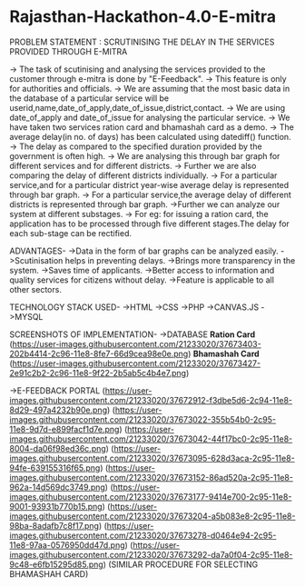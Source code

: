 # Rajasthan-Hackathon-4.0-E-mitra

PROBLEM STATEMENT : SCRUTINISING THE DELAY IN THE SERVICES PROVIDED THROUGH E-MITRA

-> The task of scutinising and analysing the services provided to the customer through e-mitra is done by "E-Feedback".
-> This feature is only for authorities and officials.
-> We are assuming that the most basic data in the database of a particular service will be userid,name,date_of_apply,date_of_issue,district,contact.
-> We are using date_of_apply and date_of_issue for analysing the particular service.
-> We have taken two services ration card and bhamashah card as a demo.
-> The average delay(in no. of days) has been calculated using datediff() function.
-> The delay as compared to the specified duration provided by the government is often high.
-> We are analysing this through bar graph for different services and for different districts.
-> Further we are also comparing the delay of different districts individually.
-> For a particular service,and for a particular district year-wise average delay is represented through bar graph.
-> For a particular service,the average delay of different districts is represented through bar graph.
->Further we can analyze our system at different substages.
-> For eg: for issuing a ration card, the application has to be processed through five different stages.The delay for each sub-stage can be rectified.

ADVANTAGES-
->Data in the form of bar graphs can be analyzed easily.
->Scutinisation helps in preventing delays.
->Brings more transparency in the system.
->Saves time of applicants.
->Better access to information and quality services for citizens without delay.
->Feature is applicable to all other sectors. 

TECHNOLOGY STACK USED-
->HTML
->CSS
->PHP
->CANVAS.JS
->MYSQL

SCREENSHOTS OF IMPLEMENTATION-
->DATABASE
**Ration Card**
(https://user-images.githubusercontent.com/21233020/37673403-202b4414-2c96-11e8-8fe7-66d9cea98e0e.png)
**Bhamashah Card**
(https://user-images.githubusercontent.com/21233020/37673427-2e91c2b2-2c96-11e8-9f22-2b5ab5c4b4e7.png)

->E-FEEDBACK PORTAL 
(https://user-images.githubusercontent.com/21233020/37672912-f3dbe5d6-2c94-11e8-8d29-497a4232b90e.png)
(https://user-images.githubusercontent.com/21233020/37673022-355b54b0-2c95-11e8-9d7d-e899facf1d7e.png)
(https://user-images.githubusercontent.com/21233020/37673042-44f17bc0-2c95-11e8-8004-da06f98ed36c.png)
(https://user-images.githubusercontent.com/21233020/37673095-628d3aca-2c95-11e8-94fe-639155316f65.png)
(https://user-images.githubusercontent.com/21233020/37673152-86ad520a-2c95-11e8-962a-14d569dc3749.png)
(https://user-images.githubusercontent.com/21233020/37673177-9414e700-2c95-11e8-9001-93931b770b15.png)
(https://user-images.githubusercontent.com/21233020/37673204-a5b083e8-2c95-11e8-98ba-8adafb7c8f17.png)
(https://user-images.githubusercontent.com/21233020/37673278-d0464e94-2c95-11e8-97aa-0576950dd47d.png)
(https://user-images.githubusercontent.com/21233020/37673292-da7a0f04-2c95-11e8-9c48-e6fb15295d85.png)
(SIMILAR PROCEDURE FOR SELECTING BHAMASHAH CARD)



